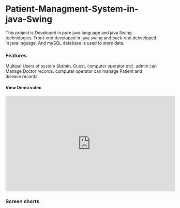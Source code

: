 # Patient-Managment-System-in-java-Swing

<p>This project is Developed in pure java language and java Swing technologies. 
Front-end developed in java swing and back-end debveloped in java lnguage. And mySQL database is used to store data.</p>

<h3>Features</h3>

Multipal Users of system (Admin, Guest, computer operator etc).
admin can Manage Doctor records. 
computer operator can manage Patient and disease records.

<h4>View Demo video<h4/>
<iframe width="560" height="315" src="https://www.youtube.com/embed/J-ZZ-9TvuqE" frameborder="0" allow="accelerometer; autoplay; encrypted-media; gyroscope; picture-in-picture" allowfullscreen></iframe>

<h3>Screen shorts</h3>


